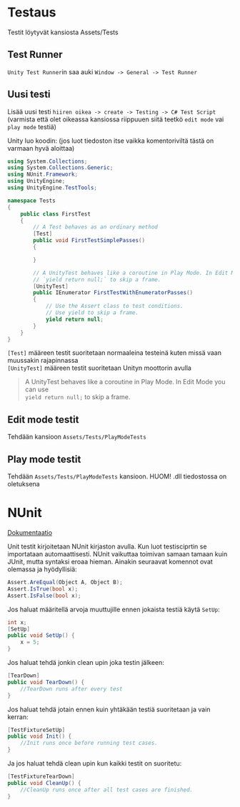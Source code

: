 # Testaus
Testit löytyvät kansiosta Assets/Tests <br/>
## Test Runner
`Unity Test Runner`in saa auki `Window -> General -> Test Runner`

## Uusi testi
Lisää uusi testi `hiiren oikea -> create -> Testing -> C# Test Script` (varmista että olet oikeassa kansiossa riippuuen siitä teetkö `edit mode` vai `play mode` testiä)

Unity luo koodin: (jos luot tiedoston itse vaikka komentoriviltä tästä on varmaan hyvä aloittaa)
```C#
using System.Collections;
using System.Collections.Generic;
using NUnit.Framework;
using UnityEngine;
using UnityEngine.TestTools;

namespace Tests
{
    public class FirstTest
    {
        // A Test behaves as an ordinary method
        [Test]
        public void FirstTestSimplePasses()
        {

        }

        // A UnityTest behaves like a coroutine in Play Mode. In Edit Mode you can use
        // `yield return null;` to skip a frame.
        [UnityTest]
        public IEnumerator FirstTestWithEnumeratorPasses()
        {
            // Use the Assert class to test conditions.
            // Use yield to skip a frame.
            yield return null;
        }
    }
}
```
`[Test]` määreen testit suoritetaan normaaleina testeinä kuten missä vaan muussakin rajapinnassa <br/>
`[UnityTest]` määreen testit suoritetaan Unityn moottorin avulla <br/>

>A UnityTest behaves like a coroutine in Play Mode. In Edit Mode you can use <br/>
>`yield return null;` to skip a frame.




## Edit mode testit
Tehdään kansioon `Assets/Tests/PlayModeTests`

## Play mode testit
Tehdään `Assets/Tests/PlayModeTests` kansioon. HUOM! .dll tiedostossa on oletuksena 

# NUnit
[Dokumentaatio](https://github.com/nunit/docs/wiki) <br/>

Unit testit kirjoitetaan NUnit kirjaston avulla. Kun luot testisciprtin se importataan automaattisesti. NUnit vaikuttaa toimivan samaan tamaan kuin JUnit, mutta syntaksi eroaa hieman. Ainakin seuraavat komennot ovat olemassa ja hyödyllisiä:
```C#
Assert.AreEqual(Object A, Object B);
Assert.IsTrue(bool x);
Assert.IsFalse(bool x);
```
Jos haluat määritellä arvoja muuttujille ennen jokaista testiä käytä `SetUp`:
```C#
int x;
[SetUp]
public void SetUp() {
    x = 5;
}
```
Jos haluat tehdä jonkin clean upin joka testin jälkeen:
```C#
[TearDown]
public void TearDown() {
    //TearDown runs after every test
}
```
Jos haluat tehdä jotain ennen kuin yhtäkään testiä suoritetaan ja vain kerran:
```C#
[TestFixtureSetUp]
public void Init() {
    //Init runs once before running test cases.
}
```
Ja jos haluat tehdä clean upin kun kaikki testit on suoritetu:
```C#
[TestFixtureTearDown]
public void CleanUp() {
    //CleanUp runs once after all test cases are finished.
}
```